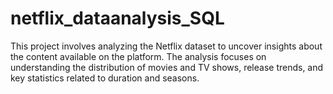 # netflix_dataanalysis_SQL
This project involves analyzing the Netflix dataset to uncover insights about the content available on the platform. The analysis focuses on understanding the distribution of movies and TV shows, release trends, and key statistics related to duration and seasons.
